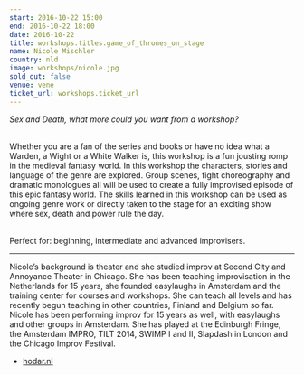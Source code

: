 ```yaml
---
start: 2016-10-22 15:00
end: 2016-10-22 18:00
date: 2016-10-22
title: workshops.titles.game_of_thrones_on_stage
name: Nicole Mischler
country: nld
image: workshops/nicole.jpg
sold_out: false
venue: vene
ticket_url: workshops.ticket_url
---
```

*Sex and Death, what more could you want from a workshop?*<br><br>

Whether you are a fan of the series and books or have no idea what a Warden, a Wight or a White Walker is, this workshop is a fun jousting romp in the medieval fantasy world. In this workshop the characters, stories and language of the genre are explored. Group scenes, fight choreography and dramatic monologues all will be used to create a fully improvised episode of this epic fantasy world. The skills learned in this workshop can be used as ongoing genre work or directly taken to the stage for an exciting show where sex, death and power rule the day.<br><br>

Perfect for: beginning, intermediate and advanced improvisers.

---
Nicole’s background is theater and she studied improv at Second City and Annoyance Theater in Chicago. She has been teaching improvisation in the Netherlands for 15 years, she founded easylaughs in Amsterdam and the training center for courses and workshops. She can teach all levels and has recently begun teaching in other countries, Finland and Belgium so far.<br>
Nicole has been performing improv for 15 years as well, with easylaughs and other groups in Amsterdam. She has played at the Edinburgh Fringe, the Amsterdam IMPRO, TILT 2014, SWIMP I and II, Slapdash in London and the Chicago Improv Festival.<br>

- [hodar.nl](http://www.hodar.nl)
